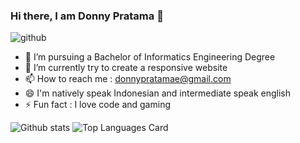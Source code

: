 ### Hi there, I am Donny Pratama 👋
![github](https://user-images.githubusercontent.com/64658351/131376658-94f1cfa0-f0ac-4761-bd9f-30c7012a4cb2.jpg)

- 💼 I’m pursuing a Bachelor of Informatics Engineering Degree
- 🌱 I’m currently try to create a responsive website
- 📫 How to reach me : donnypratamae@gmail.com
- 😄 I'm natively speak Indonesian and intermediate speak english
- ⚡ Fun fact : I love code and gaming

![Github stats](https://github-readme-stats.vercel.app/api?username=donnypratamae&theme=tokyonight&show_icons=true&count_private=true) ![Top Languages Card](https://github-readme-stats.vercel.app/api/top-langs/?username=donnypratamae&layout=compact)
